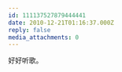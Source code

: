 ```yaml
---
id: 111137527879444441
date: 2010-12-21T01:16:37.000Z
reply: false
media_attachments: 0
---
```


好好听歌。

